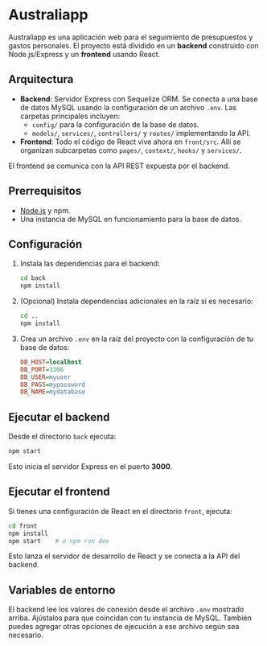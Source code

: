 # Australiapp

Australiapp es una aplicación web para el seguimiento de presupuestos y gastos personales. El proyecto está dividido en un **backend** construido con Node.js/Express y un **frontend** usando React.

## Arquitectura
- **Backend**: Servidor Express con Sequelize ORM. Se conecta a una base de datos MySQL usando la configuración de un archivo `.env`. Las carpetas principales incluyen:
    - `config/` para la configuración de la base de datos.
    - `models/`, `services/`, `controllers/` y `routes/` implementando la API.
- **Frontend**: Todo el código de React vive ahora en `front/src`. Allí se
  organizan subcarpetas como `pages/`, `context/`, `hooks/` y `services/`.

El frontend se comunica con la API REST expuesta por el backend.

## Prerrequisitos
- [Node.js](https://nodejs.org/) y npm.
- Una instancia de MySQL en funcionamiento para la base de datos.

## Configuración
1. Instala las dependencias para el backend:
     ```bash
     cd back
     npm install
     ```
2. (Opcional) Instala dependencias adicionales en la raíz si es necesario:
     ```bash
     cd ..
     npm install
     ```
3. Crea un archivo `.env` en la raíz del proyecto con la configuración de tu base de datos:
     ```ini
     DB_HOST=localhost
     DB_PORT=3306
     DB_USER=myuser
     DB_PASS=mypassword
     DB_NAME=mydatabase
     ```

## Ejecutar el backend
Desde el directorio `back` ejecuta:
```bash
npm start
```
Esto inicia el servidor Express en el puerto **3000**.

## Ejecutar el frontend
Si tienes una configuración de React en el directorio `front`, ejecuta:
```bash
cd front
npm install
npm start    # o npm run dev
```
Esto lanza el servidor de desarrollo de React y se conecta a la API del backend.

## Variables de entorno
El backend lee los valores de conexión desde el archivo `.env` mostrado arriba. Ajústalos para que coincidan con tu instancia de MySQL. También puedes agregar otras opciones de ejecución a ese archivo según sea necesario.